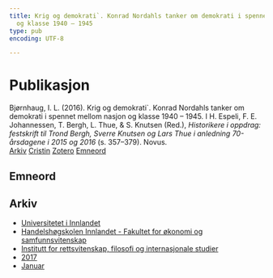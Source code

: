 ```yaml
---
title: Krig og demokrati`. Konrad Nordahls tanker om demokrati i spennet mellom nasjon
  og klasse 1940 – 1945
type: pub
encoding: UTF-8

---
```

<h1>Publikasjon</h1>
<article id="csl-bib-container-65CN9WWQ" class="csl-bib-container">
  <div class="csl-bib-body"> <div class="csl-entry">Bjørnhaug, I. L. (2016). Krig og demokrati`. Konrad Nordahls tanker om demokrati i spennet mellom nasjon og klasse 1940 – 1945. I H. Espeli, F. E. Johannessen, T. Bergh, L. Thue, &#38; S. Knutsen (Red.), <i>Historikere i oppdrag: festskrift til Trond Bergh, Sverre Knutsen og Lars Thue i anledning 70-årsdagene i 2015 og 2016</i> (s. 357–379). Novus.</div> </div>
  <div class="csl-bib-buttons">
    <a href="#taxonomy-article-65CN9WWQ" alt="archive" class="csl-bib-button">Arkiv</a>
    <a href="https://app.cristin.no/results/show.jsf?id=1440696" alt="Cristin" class="csl-bib-button">Cristin</a>
    <a href="http://zotero.org/groups/5881554/items/65CN9WWQ" alt="Zotero" class="csl-bib-button">Zotero</a>
    <a href="#keywords-article-65CN9WWQ" alt="keywords" class="csl-bib-button">Emneord</a>
  </div>
  <div id="csl-bib-meta-container-65CN9WWQ"></div>
</article>
<div id="csl-bib-meta-65CN9WWQ" class="csl-bib-meta">
  <article id="keywords-article-65CN9WWQ" class="keywords-article">
    <h1>Emneord</h1>
    
  </article>
  <article id="taxonomy-article-65CN9WWQ" class="taxonomy-article">
    <h1>Arkiv</h1>
    <ul>
      <li>
        <a href="/nn/archive/?key=3DCRN523">Universitetet i Innlandet</a>
      </li>
      <li>
        <a href="/nn/archive/?key=DU8Q9LN9">Handelshøgskolen Innlandet - Fakultet for økonomi og samfunnsvitenskap</a>
      </li>
      <li>
        <a href="/nn/archive/?key=ITYAG68H">Institutt for rettsvitenskap, filosofi og internasjonale studier</a>
      </li>
      <li>
        <a href="/nn/archive/?key=XDLKZVSJ">2017</a>
      </li>
      <li>
        <a href="/nn/archive/?key=9J8BPRLX">Januar</a>
      </li>
    </ul>
  </article>
</div>
